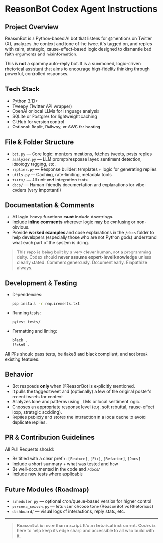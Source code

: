 # ReasonBot Codex Agent Instructions

## Project Overview

ReasonBot is a Python-based AI bot that listens for @mentions on Twitter (X), analyzes the context and tone of the tweet it's tagged on, and replies with calm, strategic, cause-effect-based logic designed to dismantle bad faith arguments and misinformation.

This is **not** a spammy auto-reply bot. It is a summoned, logic-driven rhetorical assistant that aims to encourage high-fidelity thinking through powerful, controlled responses.

## Tech Stack

- Python 3.10+
- Tweepy (Twitter API wrapper)
- OpenAI or local LLMs for language analysis
- SQLite or Postgres for lightweight caching
- GitHub for version control
- Optional: Replit, Railway, or AWS for hosting

## File & Folder Structure

- `bot.py` — Core logic: monitors mentions, fetches tweets, posts replies
- `analyzer.py` — LLM prompt/response layer: sentiment detection, ideology tagging, etc.
- `replier.py` — Response builder: templates + logic for generating replies
- `utils.py` — Caching, rate-limiting, metadata tools
- `tests/` — All unit and integration tests
- `docs/` — Human-friendly documentation and explanations for vibe-coders (very important!)

## &#x20;Documentation & Comments

- All logic-heavy functions **must** include docstrings.
- Include **inline comments** wherever logic may be confusing or non-obvious.
- Provide **worked examples** and code explanations in the `/docs` folder to help developers (especially those who are not Python gods) understand what each part of the system is doing.

> This repo is being built by a very clever human, not a programming deity. Codex should **never assume expert-level knowledge** unless clearly stated. Comment generously. Document early. Empathize always.

## Development & Testing

- Dependencies:

  ```bash
  pip install -r requirements.txt
  ```

- Running tests:

  ```bash
  pytest tests/
  ```

- Formatting and linting:

  ```bash
  black .
  flake8 .
  ```

All PRs should pass tests, be flake8 and black compliant, and not break existing features.

## Behavior

- Bot responds **only** when @ReasonBot is explicitly mentioned.
- It pulls the tagged tweet and (optionally) a few of the original poster's recent tweets for context.
- Analyzes tone and patterns using LLMs or local sentiment logic.
- Chooses an appropriate response level (e.g. soft rebuttal, cause-effect loop, strategic scolding).
- Replies publicly and stores the interaction in a local cache to avoid duplicate replies.

## PR & Contribution Guidelines

All Pull Requests should:

- Be titled with a clear prefix: `[Feature]`, `[Fix]`, `[Refactor]`, `[Docs]`
- Include a short summary + what was tested and how
- Be well-documented in the code and `/docs/`
- Include new tests where applicable

## Future Modules (Roadmap)

- `scheduler.py` — optional cron/queue-based version for higher control
- `persona_switch.py` — lets user choose tone (ReasonBot vs Rhetoricus)
- `dashboard/` — visual logs of interactions, reply stats, etc.

---

> ReasonBot is more than a script. It's a rhetorical instrument. Codex is here to help keep its edge sharp and accessible to all who build with it.

